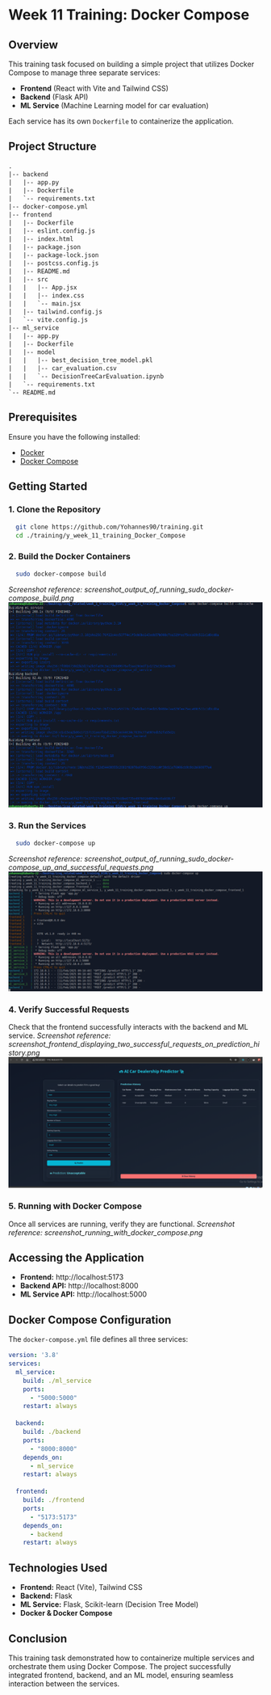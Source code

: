 # Week 11 Training: Docker Compose

## Overview
This training task focused on building a simple project that utilizes Docker Compose to manage three separate services:
- **Frontend** (React with Vite and Tailwind CSS)
- **Backend** (Flask API)
- **ML Service** (Machine Learning model for car evaluation)

Each service has its own `Dockerfile` to containerize the application.

## Project Structure
```
.
|-- backend
|   |-- app.py
|   |-- Dockerfile
|   `-- requirements.txt
|-- docker-compose.yml
|-- frontend
|   |-- Dockerfile
|   |-- eslint.config.js
|   |-- index.html
|   |-- package.json
|   |-- package-lock.json
|   |-- postcss.config.js
|   |-- README.md
|   |-- src
|   |   |-- App.jsx
|   |   |-- index.css
|   |   `-- main.jsx
|   |-- tailwind.config.js
|   `-- vite.config.js
|-- ml_service
|   |-- app.py
|   |-- Dockerfile
|   |-- model
|   |   |-- best_decision_tree_model.pkl
|   |   |-- car_evaluation.csv
|   |   `-- DecisionTreeCarEvaluation.ipynb
|   `-- requirements.txt
`-- README.md
```

## Prerequisites
Ensure you have the following installed:
- [Docker](https://www.docker.com/)
- [Docker Compose](https://docs.docker.com/compose/)

## Getting Started

### 1. Clone the Repository
```sh
  git clone https://github.com/Yohannes90/training.git
  cd ./training/y_week_11_training_Docker_Compose
```

### 2. Build the Docker Containers
```sh
  sudo docker-compose build
```
_Screenshot reference: screenshot_output_of_running_sudo_docker-compose_build.png_
![screenshot_output_of_running_sudo_docker-compose_build](screenshots/screenshot_output_of_running_sudo_docker-compose_build.png)

### 3. Run the Services
```sh
  sudo docker-compose up
```
_Screenshot reference: screenshot_output_of_running_sudo_docker-compose_up_and_successful_requests.png_
![screenshot_output_of_running_sudo_docker-compose_up_and_successful_requests](screenshots/screenshot_output_of_running_sudo_docker-compose_up_and_successful_requests.png)

### 4. Verify Successful Requests
Check that the frontend successfully interacts with the backend and ML service.
_Screenshot reference: screenshot_frontend_displaying_two_successful_requests_on_prediction_history.png_
![screenshot_output_of_running_sudo_docker-compose_up_and_successful_requests](screenshots/screenshot_frontend_displaying_two_successful_requests_on_prediction_history.png)

### 5. Running with Docker Compose
Once all services are running, verify they are functional.
_Screenshot reference: screenshot_running_with_docker_compose.png_

## Accessing the Application
- **Frontend:** http://localhost:5173
- **Backend API:** http://localhost:8000
- **ML Service API:** http://localhost:5000

## Docker Compose Configuration
The `docker-compose.yml` file defines all three services:
```yaml
version: '3.8'
services:
  ml_service:
    build: ./ml_service
    ports:
      - "5000:5000"
    restart: always

  backend:
    build: ./backend
    ports:
      - "8000:8000"
    depends_on:
      - ml_service
    restart: always

  frontend:
    build: ./frontend
    ports:
      - "5173:5173"
    depends_on:
      - backend
    restart: always
```

## Technologies Used
- **Frontend:** React (Vite), Tailwind CSS
- **Backend:** Flask
- **ML Service:** Flask, Scikit-learn (Decision Tree Model)
- **Docker & Docker Compose**

## Conclusion
This training task demonstrated how to containerize multiple services and orchestrate them using Docker Compose. The project successfully integrated frontend, backend, and an ML model, ensuring seamless interaction between the services.
